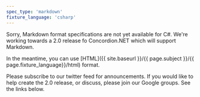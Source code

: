 ```yaml
---
spec_type: 'markdown'
fixture_language: 'csharp'
---
```


Sorry, Markdown format specifications are not yet available for C#. We're working towards a 2.0 release fo Concordion.NET which will support Markdown.

In the meantime, you can use [HTML]({{ site.baseurl }}/{{ page.subject }}/{{ page.fixture_language}}/html) format.

Please subscribe to our twitter feed for announcements. If you would like to help create the 2.0 release, or discuss, please join our Google groups. See the links below.

<!-- {% include tutorial.md %} -->
